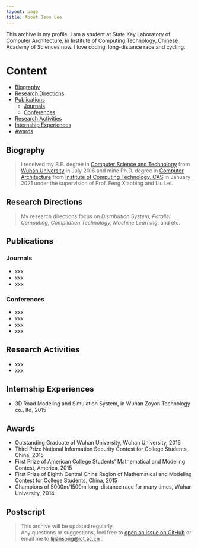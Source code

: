 ```yaml
---
layout: page
title: About Json Lee
---
```


<p class="message">
  This archive is my profile. I am a student at State Key Laboratory of Computer Architecture, in Institute of Computing Technology, Chinese Academy of Sciences now. I love coding, long-distance race and cycling.
</p>

# Content
* [Biography](#biography)
* [Research Directions](#research-directions)
* [Publications](#publications)
  * [Journals](#journals)
  * [Conferences](#conferences)
* [Research Activities](#research-activities)
* [Internship Experiences](#internship-experiences)
* [Awards](#awards)

## Biography
> I received my B.E. degree in [Computer Science and Technology](http://cs.whu.edu.cn/) from [Wuhan University](http://www.whu.edu.cn) in July 2016 and mine Ph.D. degree in [Computer Architecture](http://www.carch.ac.cn/) from [Institute of Computing Technology, CAS](http://www.ict.ac.cn) in January 2021 under the supervision of Prof. Feng Xiaobing and Liu Lei.

## Research Directions
> My research directions focus on *Distribution System, Parallel Computing, Compilation Technology, Machine Learning*, and etc.

## Publications
### Journals
+ xxx
+ xxx
+ xxx

### Conferences
+ xxx
+ xxx
+ xxx
+ xxx

## Research Activities
+ xxx
+ xxx

## Internship Experiences
+ 3D Road Modeling and Simulation System, in Wuhan Zoyon Technology co., ltd, 2015

## Awards
+ Outstanding Graduate of Wuhan University, Wuhan University, 2016
+ Third Prize National Information Security Contest for College Students, China, 2015
+ First Prize of American College Students' Mathematical and Modeling Contest, America, 2015
+ First Prize of Eighth Central China Region of Mathematical and Modeling Contest for College Students, China, 2015
+ Champions of 5000m/1500m long-distance race for many times, Wuhan University, 2014

## Postscript
> This archive will be updated regularly.  
Any questions or suggestions, feel free to [open an issue on GitHub](https://github.com/lijiansong) or email me to lijiansong@ict.ac.cn .